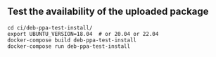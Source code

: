 ## Test the availability of the uploaded package

```shell script
cd ci/deb-ppa-test-install/
export UBUNTU_VERSION=18.04  # or 20.04 or 22.04
docker-compose build deb-ppa-test-install
docker-compose run deb-ppa-test-install
```
